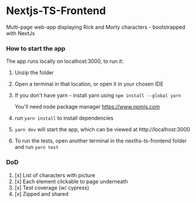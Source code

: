 # Nextjs-TS-Frontend
Multi-page web-app displaying Rick and Morty characters - bootstrapped with NextJs

### How to start the app
The app runs locally on localhost:3000, to run it:

1. Unzip the folder
2. Open a terminal in that location, or open it in your chosen IDE
3. If you don't have yarn - install yarn using
   `npm install --global yarn`

    You'll need node package manager https://www.npmjs.com

4. run `yarn install` to install dependencies
5. `yarn dev` will start the app, which can be viewed at http://localhost:3000
6. To run the tests, open another terminal in the nexths-ts-frontend folder and run `yarn test`

### DoD

1. [x] List of characters with picture
2. [x] Each element clickable to page underneath
3. [x] Test coverage (w/ cypress)
4. [x] Zipped and shared
